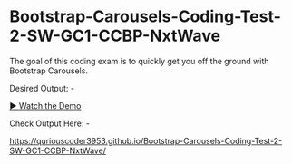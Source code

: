 # Bootstrap-Carousels-Coding-Test-2-SW-GC1-CCBP-NxtWave

The goal of this coding exam is to quickly get you off the ground with Bootstrap Carousels.


Desired Output: -



[▶️ Watch the Demo](https://github.com/quriousCoder3953/Bootstrap-Carousels-Coding-Test-2-SW-GC1-CCBP-NxtWave/blob/main/media/bootstrap-carousels-ct-2-sw-gc1.mp4)




Check Output Here: -

https://quriouscoder3953.github.io/Bootstrap-Carousels-Coding-Test-2-SW-GC1-CCBP-NxtWave/
